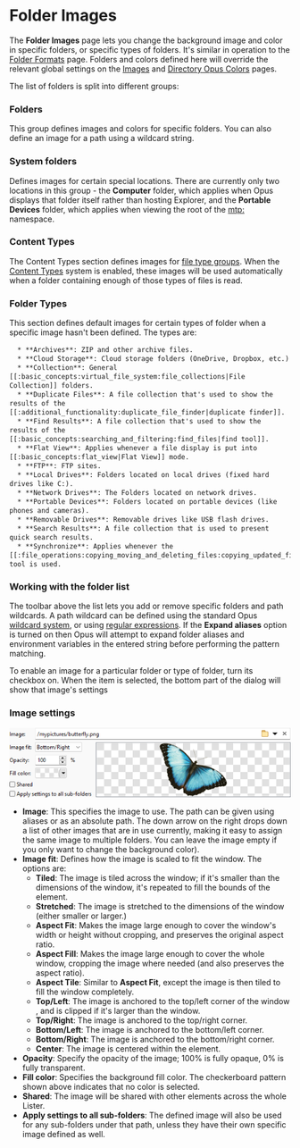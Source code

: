 # Folder Images

The **Folder Images** page lets you change the background image and color in specific folders, or specific types of folders. It's similar in operation to the [Folder Formats](folder_formats/README.md) page. Folders and colors defined here will override the relevant global settings on the [Images](/Manual/preferences/preferences_categories/colors_and_fonts/images.md) and [Directory Opus Colors](/Manual/preferences/preferences_categories/colors_and_fonts/directory_opus_colors.md) pages.

The list of folders is split into different groups:

### Folders

This group defines images and colors for specific folders. You can also define an image for a path using a wildcard string.

### System folders

Defines images for certain special locations. There are currently only two locations in this group - the **Computer** folder, which applies when Opus displays that folder itself rather than hosting Explorer, and the **Portable Devices** folder, which applies when viewing the root of the [mtp:](/Manual/basic_concepts/virtual_file_system/mtp.md) namespace.

### Content Types

The Content Types section defines images for [file type groups](/Manual/file_types/file_type_groups.md). When the [Content Types](/Manual/basic_concepts/folder_options/content_types.md) system is enabled, these images will be used automatically when a folder containing enough of those types of files is read.

### Folder Types

This section defines default images for certain types of folder when a specific image hasn't been defined. The types are:

      * **Archives**: ZIP and other archive files.
      * **Cloud Storage**: Cloud storage folders (OneDrive, Dropbox, etc.)
      * **Collection**: General [[:basic_concepts:virtual_file_system:file_collections|File Collection]] folders. 
      * **Duplicate Files**: A file collection that's used to show the results of the [[:additional_functionality:duplicate_file_finder|duplicate finder]].
      * **Find Results**: A file collection that's used to show the results of the [[:basic_concepts:searching_and_filtering:find_files|find tool]].
      * **Flat View**: Applies whenever a file display is put into [[:basic_concepts:flat_view|Flat View]] mode. 
      * **FTP**: FTP sites. 
      * **Local Drives**: Folders located on local drives (fixed hard drives like C:). 
      * **Network Drives**: The Folders located on network drives.
      * **Portable Devices**: Folders located on portable devices (like phones and cameras). 
      * **Removable Drives**: Removable drives like USB flash drives. 
      * **Search Results**: A file collection that is used to present quick search results.
      * **Synchronize**: Applies whenever the [[:file_operations:copying_moving_and_deleting_files:copying_updated_files:synchronize|Synchronize]] tool is used. 

### Working with the folder list

The toolbar above the list lets you add or remove specific folders and path wildcards. A path wildcard can be defined using the standard Opus [wildcard system](/Manual/reference/wildcard_reference/pattern_matching_syntax.md), or using [regular expressions](/Manual/file_operations/renaming_files/advanced_rename/rename_modes/regular_expressions.md). If the **Expand aliases** option is turned on then Opus will attempt to expand folder aliases and environment variables in the entered string before performing the pattern matching.

To enable an image for a particular folder or type of folder, turn its checkbox on. When the item is selected, the bottom part of the dialog will show that image's settings

### Image settings

![](/Manual/images/media/13/folder_images.png)

- **Image**: This specifies the image to use. The path can be given using aliases or as an absolute path. The down arrow on the right drops down a list of other images that are in use currently, making it easy to assign the same image to multiple folders. You can leave the image empty if you only want to change the background color).
- **Image fit**: Defines how the image is scaled to fit the window. The options are:
  - **Tiled**: The image is tiled across the window; if it's smaller than the dimensions of the window, it's repeated to fill the bounds of the element.
  - **Stretched**: The image is stretched to the dimensions of the window (either smaller or larger.)
  - **Aspect Fit**: Makes the image large enough to cover the window's width or height without cropping, and preserves the original aspect ratio.
  - **Aspect Fill**: Makes the image large enough to cover the whole window, cropping the image where needed (and also preserves the aspect ratio).
  - **Aspect Tile**: Similar to **Aspect Fit**, except the image is then tiled to fill the window completely.
  - **Top/Left**: The image is anchored to the top/left corner of the window , and is clipped if it's larger than the window.
  - **Top/Right**: The image is anchored to the top/right corner.
  - **Bottom/Left**: The image is anchored to the bottom/left corner.
  - **Bottom/Right**: The image is anchored to the bottom/right corner.
  - **Center**: The image is centered within the element.
- **Opacity**: Specify the opacity of the image; 100% is fully opaque, 0% is fully transparent.
- **Fill color**: Specifies the background fill color. The checkerboard pattern shown above indicates that no color is selected.
- **Shared**: The image will be shared with other elements across the whole Lister.
- **Apply settings to all sub-folders**: The defined image will also be used for any sub-folders under that path, unless they have their own specific image defined as well.
